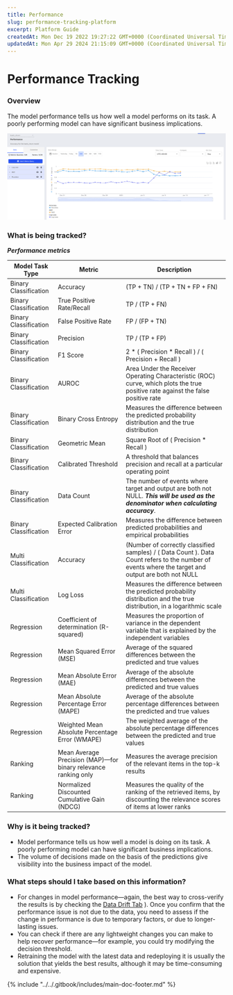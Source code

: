 ```yaml
---
title: Performance
slug: performance-tracking-platform
excerpt: Platform Guide
createdAt: Mon Dec 19 2022 19:27:22 GMT+0000 (Coordinated Universal Time)
updatedAt: Mon Apr 29 2024 21:15:09 GMT+0000 (Coordinated Universal Time)
---
```


# Performance Tracking

### Overview

The model performance tells us how well a model performs on its task. A poorly performing model can have significant business implications.

![](../../.gitbook/assets/ffefe4c-image.png)

### What is being tracked?

_**Performance metrics**_

| Model Task Type       | Metric                                                         | Description                                                                                                                                        |
| --------------------- | -------------------------------------------------------------- | -------------------------------------------------------------------------------------------------------------------------------------------------- |
| Binary Classification | Accuracy                                                       | (TP + TN) / (TP + TN + FP + FN)                                                                                                                    |
| Binary Classification | True Positive Rate/Recall                                      | TP / (TP + FN)                                                                                                                                     |
| Binary Classification | False Positive Rate                                            | FP / (FP + TN)                                                                                                                                     |
| Binary Classification | Precision                                                      | TP / (TP + FP)                                                                                                                                     |
| Binary Classification | F1 Score                                                       | 2 \* ( Precision \* Recall ) / ( Precision + Recall )                                                                                              |
| Binary Classification | AUROC                                                          | Area Under the Receiver Operating Characteristic (ROC) curve, which plots the true positive rate against the false positive rate                   |
| Binary Classification | Binary Cross Entropy                                           | Measures the difference between the predicted probability distribution and the true distribution                                                   |
| Binary Classification | Geometric Mean                                                 | Square Root of ( Precision \* Recall )                                                                                                             |
| Binary Classification | Calibrated Threshold                                           | A threshold that balances precision and recall at a particular operating point                                                                     |
| Binary Classification | Data Count                                                     | The number of events where target and output are both not NULL. _**This will be used as the denominator when calculating accuracy**_.              |
| Binary Classification | Expected Calibration Error                                     | Measures the difference between predicted probabilities and empirical probabilities                                                                |
| Multi Classification  | Accuracy                                                       | (Number of correctly classified samples) / ( Data Count ). Data Count refers to the number of events where the target and output are both not NULL |
| Multi Classification  | Log Loss                                                       | Measures the difference between the predicted probability distribution and the true distribution, in a logarithmic scale                           |
| Regression            | Coefficient of determination (R-squared)                       | Measures the proportion of variance in the dependent variable that is explained by the independent variables                                       |
| Regression            | Mean Squared Error (MSE)                                       | Average of the squared differences between the predicted and true values                                                                           |
| Regression            | Mean Absolute Error (MAE)                                      | Average of the absolute differences between the predicted and true values                                                                          |
| Regression            | Mean Absolute Percentage Error (MAPE)                          | Average of the absolute percentage differences between the predicted and true values                                                               |
| Regression            | Weighted Mean Absolute Percentage Error (WMAPE)                | The weighted average of the absolute percentage differences between the predicted and true values                                                  |
| Ranking               | Mean Average Precision (MAP)—for binary relevance ranking only | Measures the average precision of the relevant items in the top-k results                                                                          |
| Ranking               | Normalized Discounted Cumulative Gain (NDCG)                   | Measures the quality of the ranking of the retrieved items, by discounting the relevance scores of items at lower ranks                            |

### Why is it being tracked?

* Model performance tells us how well a model is doing on its task. A poorly performing model can have significant business implications.
* The volume of decisions made on the basis of the predictions give visibility into the business impact of the model.

### What steps should I take based on this information?

* For changes in model performance—again, the best way to cross-verify the results is by checking the [Data Drift Tab](../../UI\_Guide/monitoring-ui/data-drift.md) ). Once you confirm that the performance issue is not due to the data, you need to assess if the change in performance is due to temporary factors, or due to longer-lasting issues.
* You can check if there are any lightweight changes you can make to help recover performance—for example, you could try modifying the decision threshold.
* Retraining the model with the latest data and redeploying it is usually the solution that yields the best results, although it may be time-consuming and expensive.

{% include "../../.gitbook/includes/main-doc-footer.md" %}

